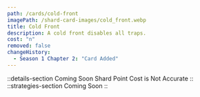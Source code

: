 ```yaml
---
path: /cards/cold-front
imagePath: /shard-card-images/cold_front.webp
title: Cold Front
description: A cold front disables all traps.
cost: "n"
removed: false
changeHistory:
  - Season 1 Chapter 2: "Card Added"
---
```

::details-section
Coming Soon
Shard Point Cost is Not Accurate
::
::strategies-section
Coming Soon
::